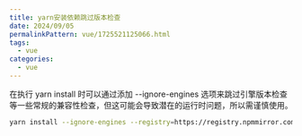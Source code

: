 ```yaml
---
title: yarn安装依赖跳过版本检查
date: 2024/09/05
permalinkPattern: vue/1725521125066.html
tags:
  - vue
categories:
  - vue
---
```

在执行 yarn install 时可以通过添加 --ignore-engines 选项来跳过引擎版本检查等一些常规的兼容性检查，但这可能会导致潜在的运行时问题，所以需谨慎使用。
```bash
yarn install --ignore-engines --registry=https://registry.npmmirror.com/
````